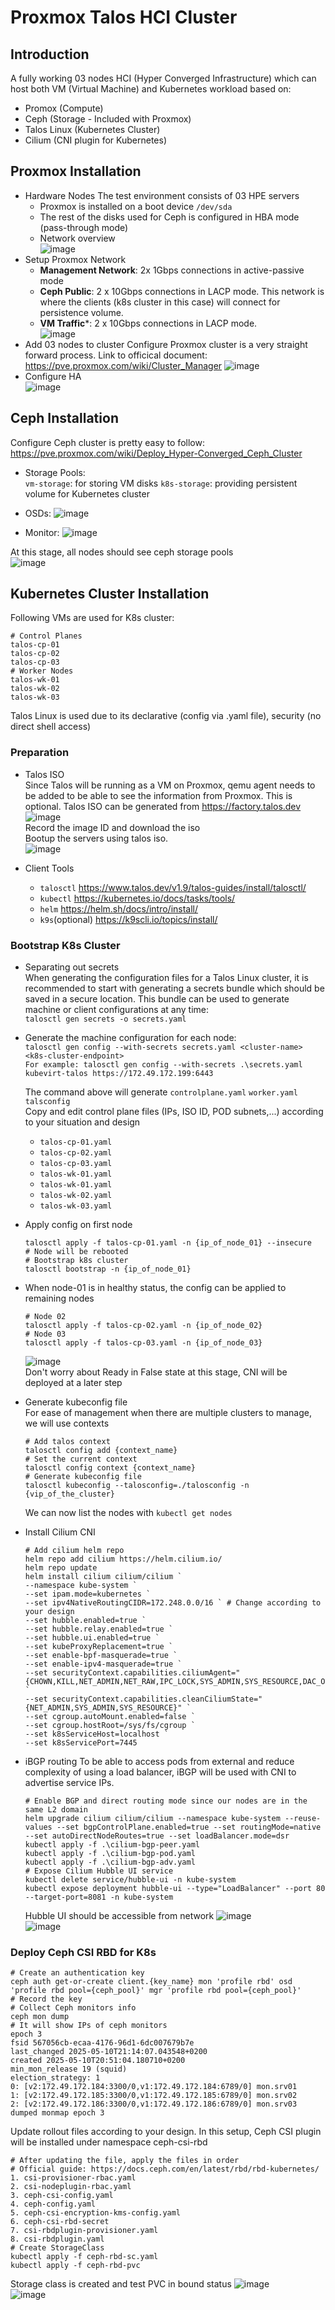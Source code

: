 # Proxmox Talos HCI Cluster
## Introduction
A fully working 03 nodes HCI (Hyper Converged Infrastructure) which can host both VM (Virtual Machine) and Kubernetes workload based on:
- Promox (Compute)
- Ceph (Storage - Included with Proxmox)
- Talos Linux (Kubernetes Cluster)
- Cilium (CNI plugin for Kubernetes)
## Proxmox Installation
* Hardware Nodes
  The test environment consists of 03 HPE servers
  - Proxmox is installed on a boot device `/dev/sda`
  - The rest of the disks used for Ceph is configured in HBA mode (pass-through mode)
  - Network overview  
    ![image](https://github.com/user-attachments/assets/99f8a3ef-9c04-4f60-b352-bdeb30cf6e6b)  
* Setup Proxmox Network  
  - **Management Network**: 2x 1Gbps connections in active-passive mode
  - **Ceph Public**: 2 x 10Gbps connections in LACP mode. This network is where the clients (k8s cluster in this case) will connect for persistence volume.  
  - **VM Traffic***: 2 x 10Gbps connections in LACP mode.  
  ![image](https://github.com/user-attachments/assets/95a3b3a0-f92d-4272-84b3-69905d780944)  
* Add 03 nodes to cluster
  Configure Proxmox cluster is a very straight forward process. Link to officical document: https://pve.proxmox.com/wiki/Cluster_Manager
  ![image](https://github.com/user-attachments/assets/83dadb0a-eb40-4932-863a-24cc07849179)
* Configure HA  
  ![image](https://github.com/user-attachments/assets/74f7c090-a64f-4397-8fcf-e042229a963b)
## Ceph Installation  
Configure Ceph cluster is pretty easy to follow: https://pve.proxmox.com/wiki/Deploy_Hyper-Converged_Ceph_Cluster  
* Storage Pools:  
  `vm-storage`: for storing VM disks
  `k8s-storage`: providing persistent volume for Kubernetes cluster
* OSDs:
  ![image](https://github.com/user-attachments/assets/018eb10f-2e84-46bb-a4f2-c68d5133e182)

* Monitor:
  ![image](https://github.com/user-attachments/assets/532f8841-1ff0-4016-b50d-b5495398eb59)  

At this stage, all nodes should see ceph storage pools  
![image](https://github.com/user-attachments/assets/7d615686-6b11-4a44-ac92-f2de24b3a0de)

## Kubernetes Cluster Installation ##
Following VMs are used for K8s cluster:
````
# Control Planes
talos-cp-01
talos-cp-02
talos-cp-03
# Worker Nodes
talos-wk-01
talos-wk-02
talos-wk-03
````
Talos Linux is used due to its declarative (config via .yaml file), security (no direct shell access)  
### Preparation ###
* Talos ISO  
Since Talos will be running as a VM on Proxmox, qemu agent needs to be added to be able to see the information from Proxmox. This is optional. Talos ISO can be generated from https://factory.talos.dev  
![image](https://github.com/user-attachments/assets/dbd968e0-4d5f-411e-972f-0c426202a141)  
Record the image ID and download the iso  
Bootup the servers using talos iso.  
![image](https://github.com/user-attachments/assets/4ecf3e36-a3cc-4461-ada7-ea61b70ed00d)  

* Client Tools
  - `talosctl` https://www.talos.dev/v1.9/talos-guides/install/talosctl/
  - `kubectl` https://kubernetes.io/docs/tasks/tools/
  - `helm` https://helm.sh/docs/intro/install/
  - `k9s`(optional) https://k9scli.io/topics/install/
### Bootstrap K8s Cluster ###
* Separating out secrets  
When generating the configuration files for a Talos Linux cluster, it is recommended to start with generating a secrets bundle which should be saved in a secure location. This bundle can be used to generate machine or client configurations at any time:  
`talosctl gen secrets -o secrets.yaml`  

* Generate the machine configuration for each node:  
  `talosctl gen config --with-secrets secrets.yaml <cluster-name> <k8s-cluster-endpoint> `  
  `For example: talosctl gen config --with-secrets .\secrets.yaml kubevirt-talos https://172.49.172.199:6443`

  The command above will generate `controlplane.yaml` `worker.yaml` `talsconfig`  
  Copy and edit control plane files (IPs, ISO ID, POD subnets,...) according to your situation and design
  - `talos-cp-01.yaml`
  - `talos-cp-02.yaml`
  - `talos-cp-03.yaml`
  - `talos-wk-01.yaml`
  - `talos-wk-01.yaml`
  - `talos-wk-02.yaml`
  - `talos-wk-03.yaml`

* Apply config on first node
  ```
  talosctl apply -f talos-cp-01.yaml -n {ip_of_node_01} --insecure
  # Node will be rebooted
  # Bootstrap k8s cluster
  talosctl bootstrap -n {ip_of_node_01}
  ```
* When node-01 is in healthy status, the config can be applied to remaining nodes
  ````
  # Node 02
  talosctl apply -f talos-cp-02.yaml -n {ip_of_node_02}
  # Node 03
  talosctl apply -f talos-cp-03.yaml -n {ip_of_node_03}
  ````
  ![image](https://github.com/user-attachments/assets/f3e6d66a-6d36-4fe1-a25b-8f4b83395006)  
  Don't worry about Ready in False state at this stage, CNI will be deployed at a later step  
* Generate kubeconfig file  
  For ease of management when there are multiple clusters to manage, we will use contexts
  ````
  # Add talos context
  talosctl config add {context_name}
  # Set the current context
  talosctl config context {context_name}
  # Generate kubeconfig file
  talosctl kubeconfig --talosconfig=./talosconfig -n {vip_of_the_cluster}
  ````
  We can now list the nodes with `kubectl get nodes`  
* Install Cilium CNI
  ````
  # Add cilium helm repo
  helm repo add cilium https://helm.cilium.io/
  helm repo update
  helm install cilium cilium/cilium `
  --namespace kube-system `
  --set ipam.mode=kubernetes `
  --set ipv4NativeRoutingCIDR=172.248.0.0/16 ` # Change according to your design
  --set hubble.enabled=true `
  --set hubble.relay.enabled=true `
  --set hubble.ui.enabled=true `
  --set kubeProxyReplacement=true `
  --set enable-bpf-masquerade=true `
  --set enable-ipv4-masquerade=true `
  --set securityContext.capabilities.ciliumAgent="{CHOWN,KILL,NET_ADMIN,NET_RAW,IPC_LOCK,SYS_ADMIN,SYS_RESOURCE,DAC_OVERRIDE,FOWNER,SETGID,SETUID}" `
  --set securityContext.capabilities.cleanCiliumState="{NET_ADMIN,SYS_ADMIN,SYS_RESOURCE}" `
  --set cgroup.autoMount.enabled=false `
  --set cgroup.hostRoot=/sys/fs/cgroup `
  --set k8sServiceHost=localhost `
  --set k8sServicePort=7445
  ```` 
* iBGP routing
  To be able to access pods from external and reduce complexity of using a load balancer, iBGP will be used with CNI to advertise service IPs.
  ````
  # Enable BGP and direct routing mode since our nodes are in the same L2 domain
  helm upgrade cilium cilium/cilium --namespace kube-system --reuse-values --set bgpControlPlane.enabled=true --set routingMode=native --set autoDirectNodeRoutes=true --set loadBalancer.mode=dsr
  kubectl apply -f .\cilium-bgp-peer.yaml
  kubectl apply -f .\cilium-bgp-pod.yaml
  kubectl apply -f .\cilium-bgp-adv.yaml
  # Expose Cilium Hubble UI service
  kubectl delete service/hubble-ui -n kube-system
  kubectl expose deployment hubble-ui --type="LoadBalancer" --port 80 --target-port=8081 -n kube-system
  ````
  Hubble UI should be accessible from network
  ![image](https://github.com/user-attachments/assets/015bc0ea-3552-42ee-b48c-30483aafca5b)  
  ![image](https://github.com/user-attachments/assets/da4c372b-ab50-4d4c-811b-ff011f095410)
### Deploy Ceph CSI RBD for K8s ###
````
# Create an authentication key
ceph auth get-or-create client.{key_name} mon 'profile rbd' osd 'profile rbd pool={ceph_pool}' mgr 'profile rbd pool={ceph_pool}'
# Record the key
# Collect Ceph monitors info
ceph mon dump
# It will show IPs of ceph monitors
epoch 3
fsid 567056cb-ecaa-4176-96d1-6dc007679b7e
last_changed 2025-05-10T21:14:07.043548+0200
created 2025-05-10T20:51:04.180710+0200
min_mon_release 19 (squid)
election_strategy: 1
0: [v2:172.49.172.184:3300/0,v1:172.49.172.184:6789/0] mon.srv01
1: [v2:172.49.172.185:3300/0,v1:172.49.172.185:6789/0] mon.srv02
2: [v2:172.49.172.186:3300/0,v1:172.49.172.186:6789/0] mon.srv03
dumped monmap epoch 3
````
Update rollout files according to your design. In this setup, Ceph CSI plugin will be installed under namespace ceph-csi-rbd
````
# After updating the file, apply the files in order
# Official guide: https://docs.ceph.com/en/latest/rbd/rbd-kubernetes/
1. csi-provisioner-rbac.yaml
2. csi-nodeplugin-rbac.yaml
3. ceph-csi-config.yaml
4. ceph-config.yaml
5. ceph-csi-encryption-kms-config.yaml
6. ceph-csi-rbd-secret
7. csi-rbdplugin-provisioner.yaml
8. csi-rbdplugin.yaml
# Create StorageClass
kubectl apply -f ceph-rbd-sc.yaml
kubectl apply -f ceph-rbd-pvc
````
Storage class is created and test PVC in bound status
![image](https://github.com/user-attachments/assets/f87ba8c4-ab50-4ddc-8610-4cf40e7504e2)  
![image](https://github.com/user-attachments/assets/832c435e-b7f6-48ab-a316-23041c083186)  





